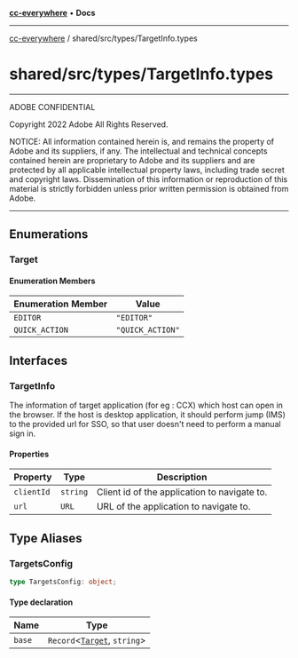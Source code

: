 [**cc-everywhere**](../../../index.md) • **Docs**

***

[cc-everywhere](../../../index.md) / shared/src/types/TargetInfo.types

# shared/src/types/TargetInfo.types

**********************************************************************
  ADOBE CONFIDENTIAL

  Copyright 2022 Adobe
  All Rights Reserved.

  NOTICE:  All information contained herein is, and remains
  the property of Adobe and its suppliers, if any. The intellectual
  and technical concepts contained herein are proprietary to Adobe
  and its suppliers and are protected by all applicable intellectual
  property laws, including trade secret and copyright laws.
  Dissemination of this information or reproduction of this material
  is strictly forbidden unless prior written permission is obtained
  from Adobe.
  
************************************************************************

## Enumerations

### Target

#### Enumeration Members

| Enumeration Member | Value |
| ------ | ------ |
| `EDITOR` | `"EDITOR"` |
| `QUICK_ACTION` | `"QUICK_ACTION"` |

## Interfaces

### TargetInfo

The information of target application (for eg : CCX) which host can open in the browser.
If the host is desktop application, it should perform jump (IMS) to the provided url for SSO,
so that user doesn't need to perform a manual sign in.

#### Properties

| Property | Type | Description |
| ------ | ------ | ------ |
| `clientId` | `string` | Client id of the application to navigate to. |
| `url` | `URL` | URL of the application to navigate to. |

## Type Aliases

### TargetsConfig

```ts
type TargetsConfig: object;
```

#### Type declaration

| Name | Type |
| ------ | ------ |
| `base` | `Record`\<[`Target`](TargetInfo.md#target), `string`\> |
